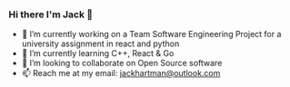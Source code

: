 ### Hi there I'm Jack 👋

- 🔭 I’m currently working on a Team Software Engineering Project for a university assignment in react and python
- 🌱 I’m currently learning C++, React & Go 
- 👯 I’m looking to collaborate on Open Source software
- 📫 Reach me at my email: jackhartman@outlook.com
<!--
**Jack-Hartman/Jack-Hartman** is a ✨ _special_ ✨ repository because its `README.md` (this file) appears on your GitHub profile.

Here are some ideas to get you started:

- 🔭 I’m currently working on ...
- 🌱 I’m currently learning ...
- 👯 I’m looking to collaborate on ...
- 🤔 I’m looking for help with ...
- 💬 Ask me about ...
- 📫 How to reach me: ...
- 😄 Pronouns: ...
- ⚡ Fun fact: ...
-->
